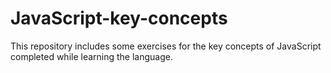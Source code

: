 # JavaScript-key-concepts
This repository includes some exercises for the key concepts of JavaScript completed while learning the language.
